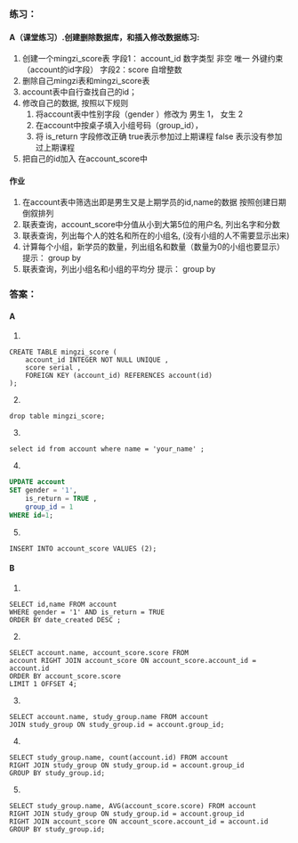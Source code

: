 ### 练习：

#### A（课堂练习）.创建删除数据库，和插入修改数据练习:

1. 创建一个mingzi_score表 
    字段1： account_id 数字类型 非空 唯一 外键约束（account的id字段）
    字段2：score  自增整数
2. 删除自己mingzi表和mingzi_score表
3. account表中自行查找自己的id；
4. 修改自己的数据, 按照以下规则
	1. 将account表中性别字段（gender ）修改为 男生 1，  女生 2
	2. 在account中按桌子填入小组号码（group_id），
	3. 将 is_return 字段修改正确 true表示参加过上期课程  false 表示没有参加过上期课程
5. 把自己的id加入 在account_score中 

#### 作业

1. 在account表中筛选出即是男生又是上期学员的id,name的数据 按照创建日期倒叙排列
2. 联表查询，account_score中分值从小到大第5位的用户名, 列出名字和分数
3. 联表查询，列出每个人的姓名和所在的小组名, (没有小组的人不需要显示出来)
4. 计算每个小组，新学员的数量，列出组名和数量（数量为0的小组也要显示）    提示： group by
5. 联表查询，列出小组名和小组的平均分   提示： group by

### 答案：
#### A

1.
```
CREATE TABLE mingzi_score (
    account_id INTEGER NOT NULL UNIQUE ,
    score serial ,
    FOREIGN KEY (account_id) REFERENCES account(id)
);
```
2.
`drop table mingzi_score;`

3.
`select id from account where name = 'your_name' ;`

4.
```sql
UPDATE account 
SET gender = '1',
    is_return = TRUE ,
    group_id = 1
WHERE id=1;
```

5.
`INSERT INTO account_score VALUES (2);`

#### B

1.
```
SELECT id,name FROM account 
WHERE gender = '1' AND is_return = TRUE 
ORDER BY date_created DESC ;
```

2.
```
SELECT account.name, account_score.score FROM 
account RIGHT JOIN account_score ON account_score.account_id = account.id 
ORDER BY account_score.score 
LIMIT 1 OFFSET 4;
```

3.
```
SELECT account.name, study_group.name FROM account 
JOIN study_group ON study_group.id = account.group_id;
```

4.
```
SELECT study_group.name, count(account.id) FROM account 
RIGHT JOIN study_group ON study_group.id = account.group_id
GROUP BY study_group.id;
```

5.

```
SELECT study_group.name, AVG(account_score.score) FROM account 
RIGHT JOIN study_group ON study_group.id = account.group_id
RIGHT JOIN account_score ON account_score.account_id = account.id
GROUP BY study_group.id;
```